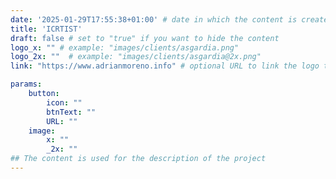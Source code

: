 ```yaml
---
date: '2025-01-29T17:55:38+01:00' # date in which the content is created - defaults to "today"
title: 'ICRTIST'
draft: false # set to "true" if you want to hide the content 
logo_x: "" # example: "images/clients/asgardia.png"
logo_2x: ""  # example: "images/clients/asgardia@2x.png"
link: "https://www.adrianmoreno.info" # optional URL to link the logo to

params:
    button:
        icon: ""
        btnText: ""
        URL: ""
    image:  
        x: ""
        _2x: ""
## The content is used for the description of the project
---
```

